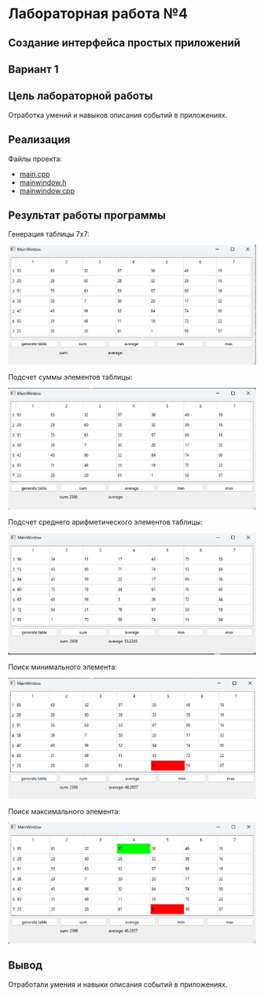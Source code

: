 # Лабораторная работа №4 #

## Создание интерфейса простых приложений ##

## Вариант 1 ##

## Цель лабораторной работы ##

Отработка умений и навыков описания событий в приложениях.

## Реализация ##

Файлы проекта:

- [main.cpp](./src/main.cpp)
- [mainwindow.h](./src/mainwindow.h)
- [mainwindow.cpp](./src/mainwindow.cpp)

## Результат работы программы ##

Генерация таблицы 7х7:

![img_1](images/img_1.png)

Подсчет суммы элементов таблицы:

![img_2](images/img_2.png)

Подсчет среднего арифметического элементов таблицы:

![img_3](images/img_3.png)

Поиск минимального элемента:

![img_4](images/img_4.png)

Поиск максимального элемента:

![img_5](images/img_5.png)

## Вывод ##

Отработали умения и навыки описания событий в приложениях.
